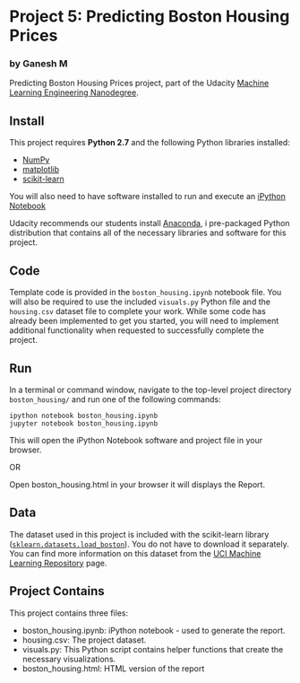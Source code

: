 # Project 5: Predicting Boston Housing Prices
### by Ganesh M

Predicting Boston Housing Prices project, part of the Udacity [Machine Learning Engineering Nanodegree](https://in.udacity.com/course/machine-learning-engineer-nanodegree--nd009).

## Install

This project requires **Python 2.7** and the following Python libraries installed:

- [NumPy](http://www.numpy.org/)
- [matplotlib](http://matplotlib.org/)
- [scikit-learn](http://scikit-learn.org/stable/)

You will also need to have software installed to run and execute an [iPython Notebook](http://ipython.org/notebook.html)

Udacity recommends our students install [Anaconda](https://www.continuum.io/downloads), i pre-packaged Python distribution that contains all of the necessary libraries and software for this project. 

## Code

Template code is provided in the `boston_housing.ipynb` notebook file. You will also be required to use the included `visuals.py` Python file and the `housing.csv` dataset file to complete your work. While some code has already been implemented to get you started, you will need to implement additional functionality when requested to successfully complete the project.

## Run

In a terminal or command window, navigate to the top-level project directory `boston_housing/` and run one of the following commands:

```ipython notebook boston_housing.ipynb```  
```jupyter notebook boston_housing.ipynb```

This will open the iPython Notebook software and project file in your browser.

OR

Open boston_housing.html in your browser it will displays the Report.

## Data

The dataset used in this project is included with the scikit-learn library ([`sklearn.datasets.load_boston`](http://scikit-learn.org/stable/modules/generated/sklearn.datasets.load_boston.html#sklearn.datasets.load_boston)). You do not have to download it separately. You can find more information on this dataset from the [UCI Machine Learning Repository](https://archive.ics.uci.edu/ml/datasets/Housing) page.

## Project Contains

This project contains three files:

* boston_housing.ipynb: iPython notebook - used to generate the report.
* housing.csv: The project dataset.
* visuals.py: This Python script contains helper functions that create the necessary visualizations.
* boston_housing.html: HTML version of the report